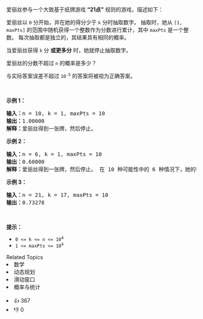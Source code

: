 <p>爱丽丝参与一个大致基于纸牌游戏 <strong>“21点”</strong> 规则的游戏，描述如下：</p>

<p>爱丽丝以 <code>0</code> 分开始，并在她的得分少于 <code>k</code> 分时抽取数字。 抽取时，她从 <code>[1, maxPts]</code> 的范围中随机获得一个整数作为分数进行累计，其中 <code>maxPts</code> 是一个整数。 每次抽取都是独立的，其结果具有相同的概率。</p>

<p>当爱丽丝获得 <code>k</code> 分 <strong>或更多分</strong> 时，她就停止抽取数字。</p>

<p>爱丽丝的分数不超过 <code>n</code> 的概率是多少？</p>

<p>与实际答案误差不超过&nbsp;<code>10<sup>-5</sup></code> 的答案将被视为正确答案。</p> &nbsp;

<p><strong>示例 1：</strong></p>

<pre>
<strong>输入：</strong>n = 10, k = 1, maxPts = 10
<strong>输出：</strong>1.00000
<strong>解释：</strong>爱丽丝得到一张牌，然后停止。
</pre>

<p><strong>示例 2：</strong></p>

<pre>
<strong>输入：</strong>n = 6, k = 1, maxPts = 10
<strong>输出：</strong>0.60000
<strong>解释：</strong>爱丽丝得到一张牌，然后停止。 在 10 种可能性中的 6 种情况下，她的得分不超过 6 分。
</pre>

<p><strong>示例 3：</strong></p>

<pre>
<strong>输入：</strong>n = 21, k = 17, maxPts = 10
<strong>输出：</strong>0.73278
</pre>

<p>&nbsp;</p>

<p><strong>提示：</strong></p>

<ul> 
 <li><code>0 &lt;= k &lt;= n &lt;= 10<sup>4</sup></code></li> 
 <li><code>1 &lt;= maxPts &lt;= 10<sup>4</sup></code></li> 
</ul>

<div><div>Related Topics</div><div><li>数学</li><li>动态规划</li><li>滑动窗口</li><li>概率与统计</li></div></div><br><div><li>👍 367</li><li>👎 0</li></div>